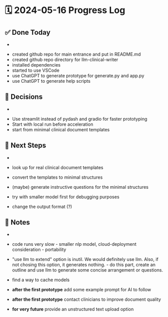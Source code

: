 # 🗓️ 2024-05-16 Progress Log

## ✅ Done Today
- 
* created github repo for main entrance and put in README.md
* created github repo directory for llm-clinical-writer
* installed dependencies
* started to use VSCode
* use ChatGPT to generate prototype for generate.py and app.py
* use ChatGPT to generate help scripts 

## 📌 Decisions
- 
* Use streamlit instead of pydash and gradio for faster prototyping
* Start with local run before acceleration
* start from minimal clinical document templates

## 🤔 Next Steps
- 
* look up for real clinical document templates
* convert the templates to minimal structures
* (maybe) generate instructive questions for the minimal structures 
 
* try with smaller model first for debugging purposes  
* change the output format (?) 


## 🧠 Notes
- 
* code runs very slow - smaller nlp model, cloud-deployment consideration - portability  
* "use llm to extend" option is inutil. We would definitely use llm. Also, if not chosing this option, it generates nothing. - do this part, create an outline and use llm to generate some concise arrangement or questions.
* find a way to cache models

* **after the first prototype** add some example prompt for AI to follow  
* **after the first prototype** contact clinicians to improve document quality
* **for very future** provide an unstructured text upload option 

